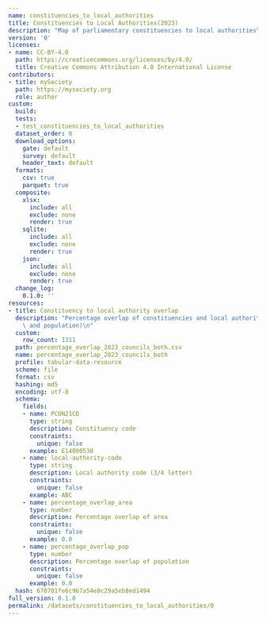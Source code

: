 ```yaml
---
name: constituencies_to_local_authorities
title: Constituencies to Local Authorities(2023)
description: "Map of parliamentary constituencies to local authorities\n"
version: '0'
licenses:
- name: CC-BY-4.0
  path: https://creativecommons.org/licenses/by/4.0/
  title: Creative Commons Attribution 4.0 International License
contributors:
- title: mySociety
  path: https://mysociety.org
  role: author
custom:
  build:
  tests:
  - test_constituencies_to_local_authorities
  dataset_order: 0
  download_options:
    gate: default
    survey: default
    header_text: default
  formats:
    csv: true
    parquet: true
  composite:
    xlsx:
      include: all
      exclude: none
      render: true
    sqlite:
      include: all
      exclude: none
      render: true
    json:
      include: all
      exclude: none
      render: true
  change_log:
    0.1.0: ''
resources:
- title: Constituency to local authority overlap
  description: "Percentage overlap of constituencies and local authorities (both area\
    \ and population)\n"
  custom:
    row_count: 1311
  path: percentage_overlap_2023_councils_both.csv
  name: percentage_overlap_2023_councils_both
  profile: tabular-data-resource
  scheme: file
  format: csv
  hashing: md5
  encoding: utf-8
  schema:
    fields:
    - name: PCON21CD
      type: string
      description: Constituency code
      constraints:
        unique: false
      example: E14000530
    - name: local-authority-code
      type: string
      description: Local authority code (3/4 letter)
      constraints:
        unique: false
      example: ABC
    - name: percentage_overlap_area
      type: number
      description: Percentage overlap of area
      constraints:
        unique: false
      example: 0.0
    - name: percentage_overlap_pop
      type: number
      description: Percentage overlap of population
      constraints:
        unique: false
      example: 0.0
  hash: 670701fe6c967a54e8c29a5eb8ed1494
full_version: 0.1.0
permalink: /datasets/constituencies_to_local_authorities/0
---
```

